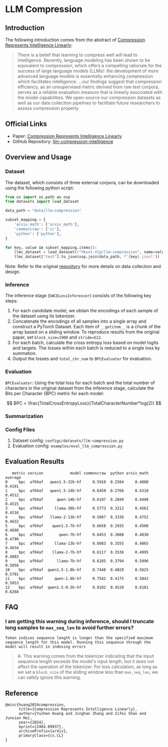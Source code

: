 # LLM Compression

## Introduction

The following introduction comes from the abstract of [Compression Represents Intelligence Linearly](https://arxiv.org/abs/2404.09937):

>There is a belief that learning to compress well will lead to intelligence. Recently, language modeling has been shown to be equivalent to compression, which offers a compelling rationale for the success of large language models (LLMs): the development of more advanced language models is essentially enhancing compression which facilitates intelligence. ...our findings suggest that compression efficiency, as an unsupervised metric derived from raw text corpora, serves as a reliable evaluation measure that is linearly associated with the model capabilities. We open-source our compression datasets as well as our data collection pipelines to facilitate future researchers to assess compression properly.


## Official Links

- Paper: [Compression Represents Intelligence Linearly](https://arxiv.org/abs/2404.09937)
- GitHub Repository: [llm-compression-intelligence](https://github.com/hkust-nlp/llm-compression-intelligence)


## Overview and Usage

### Dataset
The dataset, which consists of three external corpora, can be downloaded using the following python script:

```python
from os import os.path as osp
from datasets import load_dataset

data_path = "data/llm-compression"

subset_mapping = {
    'arxiv_math': ['arxiv_math'],
    'commoncraw': ['cc'],
    'python': ['python'],
}

for key, value in subset_mapping.items():
    llmc_dataset = load_dataset(r"hkust-nlp/llm-compression", name=value)
    llmc_dataset["test"].to_json(osp.join(data_path, f"{key}.jsonl"))
```

Note: Refer to the original [repository](https://github.com/hkust-nlp/llm-compression-intelligence) for more details on data collection and design.


### Inference

The inference stage (`SWCELossInferencer`) consists of the following key steps:

1. For each candidate model, we obtain the encodings of each sample of the dataset using its tokenizer.
2. Concatenate the encodings of all samples into a single array and construct a PyTorch Dataset. Each item of `__getitem__` is a chunk of the array based on a sliding window. To reproduce results from the original paper, set `block_size=1900` and `stride=512`.
3. For each batch, calculate the cross entropy loss based on model logits and targets. The losses within each batch is reduced to a single loss by summation.
4. Output the losses and `total_chr_num` to `BPCEvaluator` for evaluation.


### Evaluation

`BPCEvaluator`: Using the total loss for each batch and the total number of characters in the original dataset from the inference stage, calculate the Bits per Character (BPC) metric for each model:

$$ BPC = \frac{TotalCrossEntropyLoss}{TotalCharacterNumber*log(2)} $$


### Summarization



### Config Files

1. Dataset config: `configs/datasets/llm-compression.py`
2. Evaluation config: `examples/eval_llm_compression.py`

## Evaluation Results
```
   metric version            model commoncraw  python arxiv_math  average
0     bpc  af04af   qwen1.5-32b-hf     0.5910  0.2584     0.4080   0.4191
1     bpc  af04af   qwen1.5-14b-hf     0.6459  0.2766     0.4310   0.4512
2     bpc  af04af      qwen-14b-hf     0.6197  0.2849     0.4498   0.4515
3     bpc  af04af     llama-30b-hf     0.5773  0.3212     0.4562   0.4516
4     bpc  af04af   llama-2-13b-hf     0.5807  0.3336     0.4752   0.4632
5     bpc  af04af    qwen1.5-7b-hf     0.6658  0.2935     0.4500   0.4698
6     bpc  af04af       qwen-7b-hf     0.6453  0.3088     0.4830   0.4790
7     bpc  af04af     llama-13b-hf     0.6083  0.3555     0.4865   0.4834
8     bpc  af04af    llama-2-7b-hf     0.6117  0.3536     0.4995   0.4883
9     bpc  af04af      llama-7b-hf     0.6285  0.3794     0.5096   0.5058
10    bpc  af04af  qwen1.5-1.8b-hf     0.7448  0.4029     0.5625   0.5701
11    bpc  af04af     qwen-1.8b-hf     0.7542  0.4175     0.5842   0.5853
12    bpc  af04af  qwen1.5-0.5b-hf     0.8102  0.4520     0.6181   0.6268
```


## FAQ

### I am getting this warning during inference, should I truncate long samples to `max_seq_len` to avoid further errors?
```
Token indices sequence length is longer than the specified maximum sequence length for this model. Running this sequence through the model will result in indexing errors
```
>A: This warning comes from the tokenizer indicating that the input sequence length exceeds the model's input length, but it does not affect the operation of the tokenizer. For loss calculation, as long as we set a `block_size` of the sliding window less than `max_seq_len`, we can safely ignore this warning.


## Reference
```
@misc{huang2024compression,
      title={Compression Represents Intelligence Linearly},
      author={Yuzhen Huang and Jinghan Zhang and Zifei Shan and Junxian He},
      year={2024},
      eprint={2404.09937},
      archivePrefix={arXiv},
      primaryClass={cs.CL}
}
```
